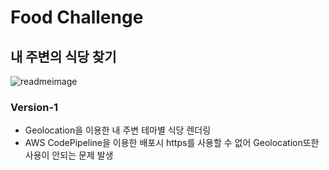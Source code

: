 # Food Challenge
## 내 주변의 식당 찾기
![readmeimage](https://user-images.githubusercontent.com/81913945/189767524-beba2bef-8c63-4ea1-95bc-d0b5f034a8c8.png)
### Version-1
* Geolocation을 이용한 내 주변 테마별 식당 렌더링
* AWS CodePipeline을 이용한 배포시 https를 사용할 수 없어 Geolocation또한 사용이 안되는 문제 발생
